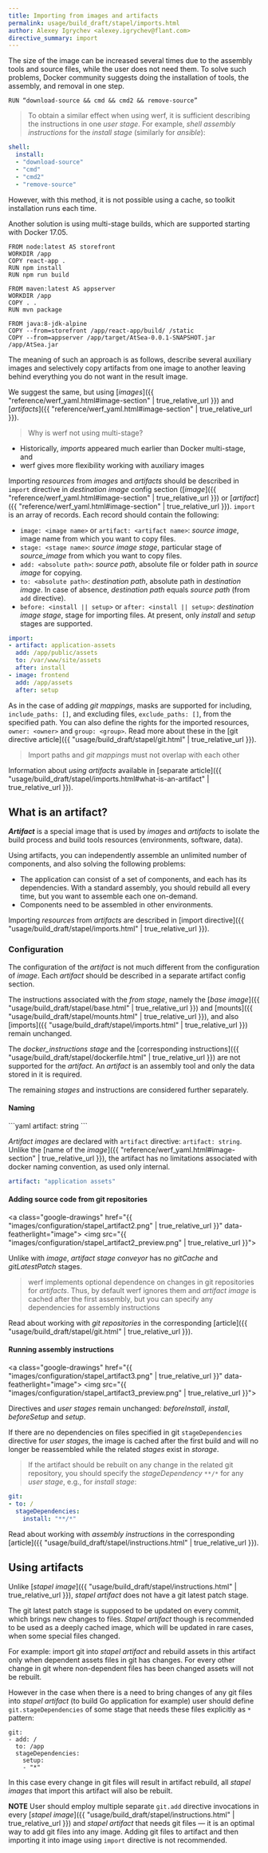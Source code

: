 ```yaml
---
title: Importing from images and artifacts
permalink: usage/build_draft/stapel/imports.html
author: Alexey Igrychev <alexey.igrychev@flant.com>
directive_summary: import
---
```


The size of the image can be increased several times due to the assembly tools and source files, while the user does not need them.
To solve such problems, Docker community suggests doing the installation of tools, the assembly, and removal in one step.

```
RUN “download-source && cmd && cmd2 && remove-source”
```

> To obtain a similar effect when using werf, it is sufficient describing the instructions in one _user stage_. For example, _shell assembly instructions_ for the _install stage_ (similarly for _ansible_):
```yaml
shell:
  install:
  - "download-source"
  - "cmd"
  - "cmd2"
  - "remove-source"
```

However, with this method, it is not possible using a cache, so toolkit installation runs each time.

Another solution is using multi-stage builds, which are supported starting with Docker 17.05.

```
FROM node:latest AS storefront
WORKDIR /app
COPY react-app .
RUN npm install
RUN npm run build

FROM maven:latest AS appserver
WORKDIR /app
COPY . .
RUN mvn package

FROM java:8-jdk-alpine
COPY --from=storefront /app/react-app/build/ /static
COPY --from=appserver /app/target/AtSea-0.0.1-SNAPSHOT.jar /app/AtSea.jar
```

The meaning of such an approach is as follows, describe several auxiliary images and selectively copy artifacts from one image to another leaving behind everything you do not want in the result image.

We suggest the same, but using [_images_]({{ "reference/werf_yaml.html#image-section" | true_relative_url }}) and [_artifacts_]({{ "reference/werf_yaml.html#image-section" | true_relative_url }}).

> Why is werf not using multi-stage?
* Historically, _imports_ appeared much earlier than Docker multi-stage, and
* werf gives more flexibility working with auxiliary images

Importing _resources_ from _images_ and _artifacts_ should be described in `import` directive in _destination image_ config section ([_image_]({{ "reference/werf_yaml.html#image-section" | true_relative_url }}) or [_artifact_]({{ "reference/werf_yaml.html#image-section" | true_relative_url }}). `import` is an array of records. Each record should contain the following:

- `image: <image name>` or `artifact: <artifact name>`: _source image_, image name from which you want to copy files.
- `stage: <stage name>`: _source image stage_, particular stage of _source_image_ from which you want to copy files.
- `add: <absolute path>`: _source path_, absolute file or folder path in _source image_ for copying.
- `to: <absolute path>`: _destination path_, absolute path in _destination image_. In case of absence, _destination path_ equals _source path_ (from `add` directive).
- `before: <install || setup>` or `after: <install || setup>`: _destination image stage_, stage for importing files. At present, only _install_ and _setup_ stages are supported.

```yaml
import:
- artifact: application-assets
  add: /app/public/assets
  to: /var/www/site/assets
  after: install
- image: frontend
  add: /app/assets
  after: setup
```

As in the case of adding _git mappings_, masks are supported for including, `include_paths: []`, and excluding files, `exclude_paths: []`, from the specified path.
You can also define the rights for the imported resources, `owner: <owner>` and `group: <group>`.
Read more about these in the [git directive article]({{ "usage/build_draft/stapel/git.html" | true_relative_url }}).

> Import paths and _git mappings_ must not overlap with each other

Information about _using artifacts_ available in [separate article]({{ "usage/build_draft/stapel/imports.html#what-is-an-artifact" | true_relative_url }}).

## What is an artifact?

***Artifact*** is a special image that is used by _images_ and _artifacts_ to isolate the build process and build tools resources (environments, software, data).

Using artifacts, you can independently assemble an unlimited number of components, and also solving the following problems:

- The application can consist of a set of components, and each has its dependencies. With a standard assembly, you should rebuild all every time, but you want to assemble each one on-demand.
- Components need to be assembled in other environments.

Importing _resources_ from _artifacts_ are described in [import directive]({{ "usage/build_draft/stapel/imports.html" | true_relative_url }}).

### Configuration

The configuration of the _artifact_ is not much different from the configuration of _image_. Each _artifact_ should be described in a separate artifact config section.

The instructions associated with the _from stage_, namely the [_base image_]({{ "usage/build_draft/stapel/base.html" | true_relative_url }}) and [mounts]({{ "usage/build_draft/stapel/mounts.html" | true_relative_url }}), and also [imports]({{ "usage/build_draft/stapel/imports.html" | true_relative_url }}) remain unchanged.

The _docker_instructions stage_ and the [corresponding instructions]({{ "usage/build_draft/stapel/dockerfile.html" | true_relative_url }}) are not supported for the _artifact_. An _artifact_ is an assembly tool and only the data stored in it is required.

The remaining _stages_ and instructions are considered further separately.

#### Naming

<div class="summary" markdown="1">
```yaml
artifact: string
```
</div>

_Artifact images_ are declared with `artifact` directive: `artifact: string`. Unlike the [name of the _image_]({{ "reference/werf_yaml.html#image-section" | true_relative_url }}), the artifact has no limitations associated with docker naming convention, as used only internal.

```yaml
artifact: "application assets"
```

#### Adding source code from git repositories

<div class="summary">

<a class="google-drawings" href="{{ "images/configuration/stapel_artifact2.png" | true_relative_url }}" data-featherlight="image">
  <img src="{{ "images/configuration/stapel_artifact2_preview.png" | true_relative_url }}">
</a>

</div>

Unlike with _image_, _artifact stage conveyor_ has no _gitCache_ and _gitLatestPatch_ stages.

> werf implements optional dependence on changes in git repositories for _artifacts_. Thus, by default werf ignores them and _artifact image_ is cached after the first assembly, but you can specify any dependencies for assembly instructions

Read about working with _git repositories_ in the corresponding [article]({{ "usage/build_draft/stapel/git.html" | true_relative_url }}).

#### Running assembly instructions

<div class="summary">

<a class="google-drawings" href="{{ "images/configuration/stapel_artifact3.png" | true_relative_url }}" data-featherlight="image">
  <img src="{{ "images/configuration/stapel_artifact3_preview.png" | true_relative_url }}">
</a>

</div>

Directives and _user stages_ remain unchanged: _beforeInstall_, _install_, _beforeSetup_ and _setup_.

If there are no dependencies on files specified in git `stageDependencies` directive for _user stages_, the image is cached after the first build and will no longer be reassembled while the related _stages_ exist in _storage_.

> If the artifact should be rebuilt on any change in the related git repository, you should specify the _stageDependency_ `**/*` for any _user stage_, e.g., for _install stage_:
```yaml
git:
- to: /
  stageDependencies:
    install: "**/*"
```

Read about working with _assembly instructions_ in the corresponding [article]({{ "usage/build_draft/stapel/instructions.html" | true_relative_url }}).

## Using artifacts

Unlike [*stapel image*]({{ "usage/build_draft/stapel/instructions.html" | true_relative_url }}), *stapel artifact* does not have a git latest patch stage.

The git latest patch stage is supposed to be updated on every commit, which brings new changes to files. *Stapel artifact* though is recommended to be used as a deeply cached image, which will be updated in rare cases, when some special files changed.

For example: import git into *stapel artifact* and rebuild assets in this artifact only when dependent assets files in git has changes. For every other change in git where non-dependent files has been changed assets will not be rebuilt.

However in the case when there is a need to bring changes of any git files into *stapel artifact* (to build Go application for example) user should define `git.stageDependencies` of some stage that needs these files explicitly as `*` pattern:

```
git:
- add: /
  to: /app
  stageDependencies:
    setup:
    - "*"
```

In this case every change in git files will result in artifact rebuild, all *stapel images* that import this artifact will also be rebuilt.

**NOTE** User should employ multiple separate `git.add` directive invocations in every [*stapel image*]({{ "usage/build_draft/stapel/instructions.html" | true_relative_url }}) and *stapel artifact* that needs git files — it is an optimal way to add git files into any image. Adding git files to artifact and then importing it into image using `import` directive is not recommended.
